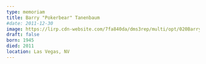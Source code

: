 ```yaml
---
type: memoriam
title: Barry "Pokerbear" Tanenbaum
#date: 2011-12-30
image: https://lirp.cdn-website.com/7fa840da/dms3rep/multi/opt/020Barry-Tanenbaum-1920w.jpg
draft: false
born: 1945
died: 2011
location: Las Vegas, NV
---
```


